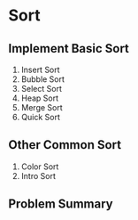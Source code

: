 # Sort
## Implement Basic Sort
1. Insert Sort
2. Bubble Sort
3. Select Sort
4. Heap Sort
5. Merge Sort
6. Quick Sort

## Other Common Sort
1. Color Sort
2. Intro Sort

## Problem Summary